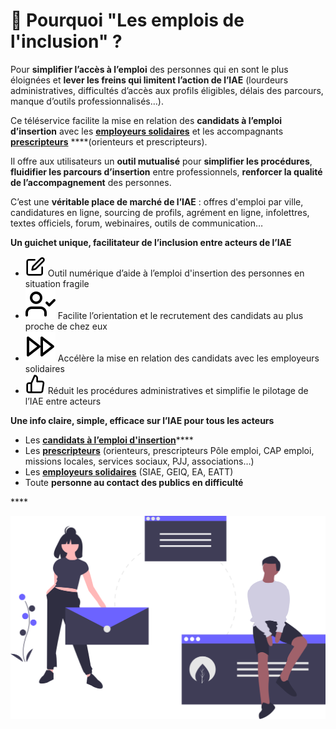 # 🔗 Pourquoi "Les emplois de l'inclusion" ?

Pour **simplifier l’accès à l’emploi** des personnes qui en sont le plus éloignées et **lever les freins qui limitent l’action de l’IAE** \(lourdeurs administratives, difficultés d’accès aux profils éligibles, délais des parcours, manque d’outils professionnalisés…\). 

Ce téléservice facilite la mise en relation des **candidats à l’emploi d’insertion** avec les [**employeurs solidaires**](qui-sont-les-employeurs-solidaires.md) et les accompagnants [**prescripteurs**](qui-sont-les-differents-prescripteurs/) ****\(orienteurs et prescripteurs\). 

Il offre aux utilisateurs un **outil mutualisé** pour **simplifier les procédures**, **fluidifier les parcours d’insertion** entre professionnels, **renforcer la qualité de l’accompagnement** des personnes.

C’est une **véritable place de marché de l’IAE** : offres d'emploi par ville, candidatures en ligne, sourcing de profils, agrément en ligne, infolettres, textes officiels, forum, webinaires, outils de communication…



**Un guichet unique, facilitateur de l’inclusion entre acteurs de l’IAE**

* ![](../.gitbook/assets/edit%20%282%29.svg) Outil numérique d’aide à l’emploi d'insertion des personnes en situation fragile
* ![](../.gitbook/assets/user-check.svg) Facilite l’orientation et le recrutement des candidats au plus proche de chez eux
* ![](../.gitbook/assets/fast-forward.svg) Accélère la mise en relation des candidats avec les employeurs solidaires
* ![](../.gitbook/assets/thumbs-up%20%281%29.svg) Réduit les procédures administratives et simplifie le pilotage de l’IAE entre acteurs



 **Une info claire, simple, efficace sur l’IAE  pour tous les acteurs**

* Les [**candidats à l’emploi d'insertion**](../qui-est-eligible-iae-criteres-eligibilite/)\*\*\*\*
* Les [**prescripteurs**](qui-sont-les-differents-prescripteurs/) \(orienteurs, prescripteurs Pôle emploi, CAP emploi, missions locales, services sociaux, PJJ,  associations…\) 
* Les [**employeurs solidaires**](qui-sont-les-employeurs-solidaires.md) \(SIAE, GEIQ, EA, EATT\)
* Toute **personne au contact des publics en difficulté**

\*\*\*\*

![](../.gitbook/assets/undraw_team_chat_y27k.svg)

